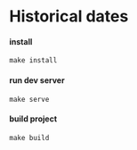 # Historical dates
#### install
<code>make install</code>

#### run dev server
<code>make serve</code>

#### build project
<code>make build</code>